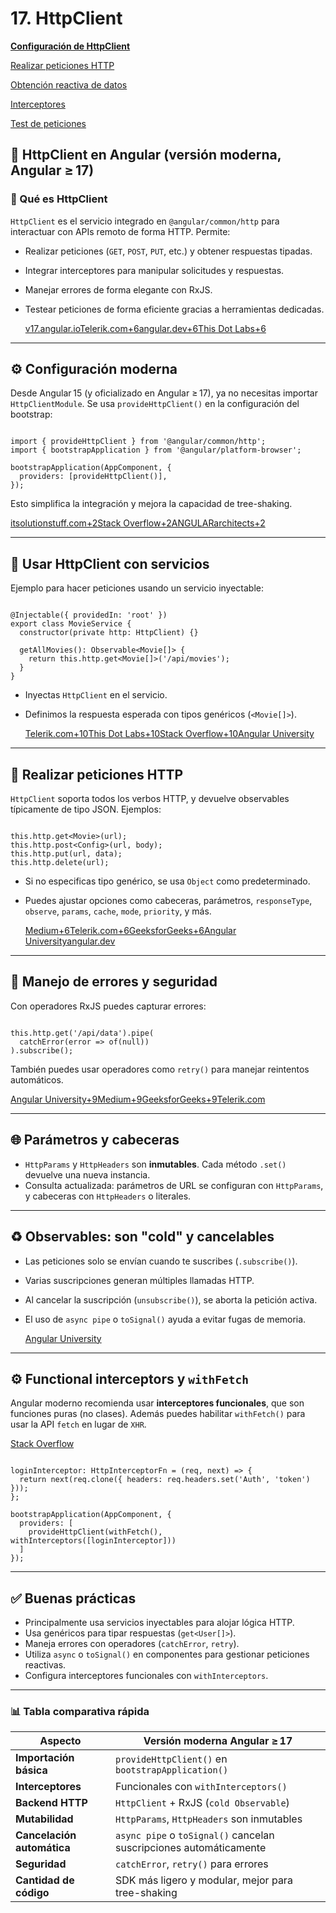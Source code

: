 # 17. HttpClient

[**Configuración de HttpClient**
](17%20HttpClient%202302f387d5c3807bb7d9da41cd659ecd/Configuraci%C3%B3n%20de%20HttpClient%202432f387d5c380c0b216df4c84ce5751.md)

[Realizar peticiones HTTP](17%20HttpClient%202302f387d5c3807bb7d9da41cd659ecd/Realizar%20peticiones%20HTTP%202432f387d5c3808a946ccbcf2a443783.md)

[Obtención reactiva de datos](17%20HttpClient%202302f387d5c3807bb7d9da41cd659ecd/Obtenci%C3%B3n%20reactiva%20de%20datos%202432f387d5c380ce83e6f7fa21caa9f4.md)

[Interceptores](17%20HttpClient%202302f387d5c3807bb7d9da41cd659ecd/Interceptores%202432f387d5c380238f54efab2ec4045d.md)

[Test de peticiones](17%20HttpClient%202302f387d5c3807bb7d9da41cd659ecd/Test%20de%20peticiones%202432f387d5c3805c8d12f73bd9053e6f.md)

## 🚀 HttpClient en Angular (versión moderna, Angular ≥ 17)

### 📌 Qué es HttpClient

`HttpClient` es el servicio integrado en `@angular/common/http` para interactuar con APIs remoto de forma HTTP. Permite:

- Realizar peticiones (`GET`, `POST`, `PUT`, etc.) y obtener respuestas tipadas.
- Integrar interceptores para manipular solicitudes y respuestas.
- Manejar errores de forma elegante con RxJS.
- Testear peticiones de forma eficiente gracias a herramientas dedicadas.
    
    [v17.angular.io](https://v17.angular.io/guide/http-request-data-from-server?utm_source=chatgpt.com)[Telerik.com+6angular.dev+6This Dot Labs+6](https://angular.dev/guide/http?utm_source=chatgpt.com)
    

---

## ⚙️ Configuración moderna

Desde Angular 15 (y oficializado en Angular ≥ 17), ya no necesitas importar `HttpClientModule`. Se usa `provideHttpClient()` en la configuración del bootstrap:

```tsx

import { provideHttpClient } from '@angular/common/http';
import { bootstrapApplication } from '@angular/platform-browser';

bootstrapApplication(AppComponent, {
  providers: [provideHttpClient()],
});

```

Esto simplifica la integración y mejora la capacidad de tree-shaking.

[itsolutionstuff.com+2Stack Overflow+2ANGULARarchitects+2](https://stackoverflow.com/questions/78430636/httpclientmodule-is-deprecated-in-angular-18-whats-the-replacement?utm_source=chatgpt.com)

---

## 🧩 Usar HttpClient con servicios

Ejemplo para hacer peticiones usando un servicio inyectable:

```tsx

@Injectable({ providedIn: 'root' })
export class MovieService {
  constructor(private http: HttpClient) {}

  getAllMovies(): Observable<Movie[]> {
    return this.http.get<Movie[]>('/api/movies');
  }
}

```

- Inyectas `HttpClient` en el servicio.
- Definimos la respuesta esperada con tipos genéricos (`<Movie[]>`).
    
    [Telerik.com+10This Dot Labs+10Stack Overflow+10](https://www.thisdot.co/blog/using-httpclient-in-modern-angular-applications?utm_source=chatgpt.com)[Angular University](https://blog.angular-university.io/angular-http/?utm_source=chatgpt.com)
    

---

## 📡 Realizar peticiones HTTP

`HttpClient` soporta todos los verbos HTTP, y devuelve observables típicamente de tipo JSON. Ejemplos:

```tsx

this.http.get<Movie>(url);
this.http.post<Config>(url, body);
this.http.put(url, data);
this.http.delete(url);

```

- Si no especificas tipo genérico, se usa `Object` como predeterminado.
- Puedes ajustar opciones como cabeceras, parámetros, `responseType`, `observe`, `params`, `cache`, `mode`, `priority`, y más.
    
    [Medium+6Telerik.com+6GeeksforGeeks+6](https://www.telerik.com/blogs/angular-basics-how-to-use-httpclient?utm_source=chatgpt.com)[Angular University](https://blog.angular-university.io/angular-http/?utm_source=chatgpt.com)[angular.dev](https://angular.dev/api/common/http/HttpClient?utm_source=chatgpt.com)
    

---

## 🧪 Manejo de errores y seguridad

Con operadores RxJS puedes capturar errores:

```tsx

this.http.get('/api/data').pipe(
  catchError(error => of(null))
).subscribe();

```

También puedes usar operadores como `retry()` para manejar reintentos automáticos.

[Angular University+9Medium+9GeeksforGeeks+9](https://medium.com/the-60-second-programmer/using-angulars-httpclient-for-api-requests-9c02d80cf7d1?utm_source=chatgpt.com)[Telerik.com](https://www.telerik.com/blogs/angular-basics-how-to-use-httpclient?utm_source=chatgpt.com)

---

## 🌐 Parámetros y cabeceras

- `HttpParams` y `HttpHeaders` son **inmutables**. Cada método `.set()` devuelve una nueva instancia.
- Consulta actualizada: parámetros de URL se configuran con `HttpParams`, y cabeceras con `HttpHeaders` o literales.

---

## ♻️ Observables: son "cold" y cancelables

- Las peticiones solo se envían cuando te suscribes (`.subscribe()`).
- Varias suscripciones generan múltiples llamadas HTTP.
- Al cancelar la suscripción (`unsubscribe()`), se aborta la petición activa.
- El uso de `async pipe` o `toSignal()` ayuda a evitar fugas de memoria.
    
    [Angular University](https://blog.angular-university.io/angular-http/?utm_source=chatgpt.com)
    

---

## ⚙️ Functional interceptors y `withFetch`

Angular moderno recomienda usar **interceptores funcionales**, que son funciones puras (no clases). Además puedes habilitar `withFetch()` para usar la API `fetch` en lugar de `XHR`.

[Stack Overflow](https://stackoverflow.com/questions/78430636/httpclientmodule-is-deprecated-in-angular-18-whats-the-replacement?utm_source=chatgpt.com)

```tsx

loginInterceptor: HttpInterceptorFn = (req, next) => {
  return next(req.clone({ headers: req.headers.set('Auth', 'token') }));
};

bootstrapApplication(AppComponent, {
  providers: [
    provideHttpClient(withFetch(), withInterceptors([loginInterceptor]))
  ]
});

```

---

## ✅ Buenas prácticas

- Principalmente usa servicios inyectables para alojar lógica HTTP.
- Usa genéricos para tipar respuestas (`get<User[]>`).
- Maneja errores con operadores (`catchError`, `retry`).
- Utiliza `async` o `toSignal()` en componentes para gestionar peticiones reactivas.
- Configura interceptores funcionales con `withInterceptors`.

---

### 📊 Tabla comparativa rápida

| Aspecto | Versión moderna Angular ≥ 17 |
| --- | --- |
| **Importación básica** | `provideHttpClient()` en `bootstrapApplication()` |
| **Interceptores** | Funcionales con `withInterceptors()` |
| **Backend HTTP** | `HttpClient` + RxJS (`cold Observable`) |
| **Mutabilidad** | `HttpParams`, `HttpHeaders` son inmutables |
| **Cancelación automática** | `async pipe` o `toSignal()` cancelan suscripciones automáticamente |
| **Seguridad** | `catchError`, `retry()` para errores |
| **Cantidad de código** | SDK más ligero y modular, mejor para tree-shaking |